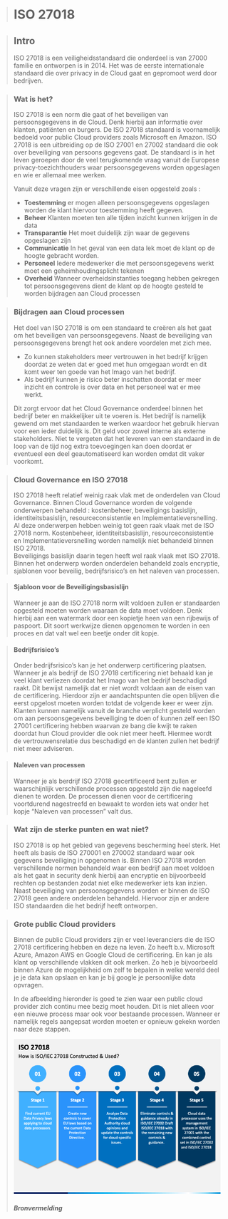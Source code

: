 > # ISO 27018
  
> ## Intro  
>ISO 27018 is een veiligheidsstandaard die onderdeel is van 27000 familie en ontworpen is in 2014. Het was de eerste internationale standaard die over privacy in de Cloud gaat en gepromoot werd door bedrijven.
  
> ### Wat is het?
> ISO 27018 is een norm die gaat of het beveiligen van persoonsgegevens in de Cloud. Denk hierbij aan informatie over klanten, patiënten en burgers. De ISO 27018 standaard is voornamelijk bedoeld voor public Cloud providers zoals Microsoft en Amazon.  ISO 27018 is een uitbreiding op de ISO 27001 en 27002 standaard die ook over beveiliging van persoons gegevens gaat. De standaard is in het leven geroepen door de veel terugkomende vraag vanuit de Europese privacy-toezichthouders waar persoonsgegevens worden opgeslagen en wie er allemaal mee werken.
>   
> Vanuit deze vragen zijn er verschillende eisen opgesteld zoals :  
>- **Toestemming** er mogen alleen persoonsgegevens opgeslagen worden de klant hiervoor toestemming heeft gegeven.
>- **Beheer** Klanten moeten ten alle tijden inzicht kunnen krijgen in de data
>- **Transparantie** Het moet duidelijk zijn waar de gegevens opgeslagen zijn
>- **Communicatie** In het geval van een data lek moet de klant op de hoogte gebracht worden.
>- **Personeel** Iedere medewerker die met persoonsgegevens werkt moet een geheimhoudingsplicht tekenen
>- **Overheid** Wanneer overheidsinstanties toegang hebben gekregen tot persoonsgegevens dient de klant op de hoogte gesteld te worden bijdragen aan Cloud processen
  
> ### Bijdragen aan Cloud processen
>Het doel van ISO 27018 is om een standaard te creëren als het gaat om het beveiligen van persoonsgegevens. Naast de beveiliging van persoonsgegevens brengt het ook andere voordelen met zich mee.  
> - Zo kunnen stakeholders meer vertrouwen in het bedrijf krijgen doordat ze weten dat er goed met hun omgegaan wordt en dit komt weer ten goede van het Imago van het bedrijf. 
> - Als bedrijf kunnen je risico beter inschatten doordat er meer inzicht en controle is over data en het personeel wat er mee werkt.
>   
>Dit zorgt ervoor dat het Cloud Governance onderdeel binnen het bedrijf beter en makkelijker uit te voeren is. Het bedrijf is namelijk gewend om met standaarden te werken waardoor het gebruik hiervan voor een ieder duidelijk is. Dit geld voor zowel interne als externe stakeholders. Niet te vergeten dat het leveren van een standaard in de loop van de tijd nog extra toevoegingen kan doen doordat er eventueel een deel geautomatiseerd kan worden omdat dit vaker voorkomt.
>   

> ### Cloud Governance en ISO 27018
>ISO 27018 heeft relatief weinig raak vlak met de onderdelen van Cloud Governance. Binnen Cloud Governance worden de volgende onderwerpen behandeld : kostenbeheer, beveiligings basislijn, identiteitsbasislijn, resourceconsistentie en Implementatieversnelling.  
>Al deze onderwerpen hebben weinig tot geen raak vlaak met de ISO 27018 norm. Kostenbeheer, identiteitsbasislijn, resourceconsistentie en Implementatieversnelling  worden namelijk niet behandeld binnen ISO 27018.  
>Beveiligings basislijn daarin tegen heeft wel raak vlaak met ISO 27018. Binnen het onderwerp worden onderdelen behandeld zoals encryptie, sjablonen voor beveilig, bedrijfsrisico’s en het naleven van processen. 
> 

> #### Sjabloon voor de Beveiligingsbasislijn
> Wanneer je aan de ISO 27018 norm wilt voldoen zullen er standaarden opgesteld moeten worden waaraan de data moet voldoen. Denk hierbij aan een watermark door een kopietje heen van een rijbewijs of paspoort. 
> Dit soort werkwijze dienen opgenomen te worden in een proces en dat valt wel een beetje onder dit kopje.
>  

> #### Bedrijfsrisico’s
>Onder bedrijfsrisico’s kan je het onderwerp certificering plaatsen. Wanneer je als bedrijf de ISO 27018 certificering niet behaald kan je veel klant verliezen doordat het Imago van het bedrijf beschadigd raakt. Dit bewijst namelijk dat er niet wordt voldaan aan de eisen van de certificering. Hierdoor zijn er aandachtspunten die open blijven die eerst opgelost moeten worden totdat de volgende keer er weer zijn.  
>Klanten kunnen namelijk vanuit de branche verplicht gesteld worden om aan persoonsgegevens beveiliging te doen of kunnen zelf een ISO 27001 certificering hebben waarvan ze bang die kwijt te raken doordat hun Cloud provider die ook niet meer heeft. Hiermee wordt de vertrouwensrelatie dus beschadigd en de klanten zullen het bedrijf niet meer adviseren.  
> 

> #### Naleven van processen
>Wanneer je als berdrijf ISO 27018 gecertificeerd bent zullen er waarschijnlijk verschillende processen opgesteld zijn die nageleefd dienen te worden. 
>De processen dienen voor de certificering voortdurend nagestreefd en bewaakt te worden iets wat onder het kopje “Naleven van processen” valt dus.  
>   

> ### Wat zijn de sterke punten en wat niet? 
>ISO 27018 is op het gebied van gegevens bescherming heel sterk. Het heeft als basis de ISO 270001 en 270002 standaard waar ook gegevens beveiliging in opgenomen is. Binnen ISO 27018 worden verschillende normen behandeld waar een bedrijf aan moet voldoen als het gaat in security denk hierbij aan encryptie en bijvoorbeeld rechten op bestanden zodat niet elke medewerker iets kan inzien.  
>Naast beveiliging van persoonsgegevens worden er binnen de ISO 27018 geen andere onderdelen behandeld. Hiervoor zijn er andere ISO standaarden die het bedrijf heeft ontworpen.

> ### Grote public Cloud providers
> Binnen de public Cloud providers zijn er veel leveranciers die de ISO 27018 certificering hebben en deze na leven. Zo heeft b.v. Microsoft Azure, Amazon AWS en Google Cloud de certificering. En kan je als klant op verschillende vlakken dit ook merken. Zo heb je bijvoorbeeld binnen Azure de mogelijkheid om zelf te bepalen in welke wereld deel je je data kan opslaan en kan je bij google je persoonlijke data opvragen.  
>
> In de afbeelding hieronder is goed te zien waar een public cloud provider zich continu mee bezig moet houden. Dit is niet alleen voor een nieuwe process maar ook voor bestaande processen.
> Wanneer er namelijk regels aangepsat worden moeten er opnieuw gekekn worden naar deze stappen.  
>   
> ![Afbeelding](construction.png)
> ##### Bronvermelding
